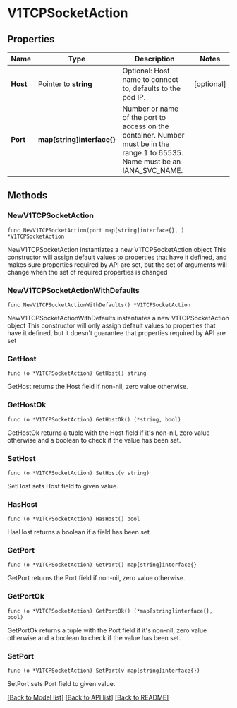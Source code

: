 # V1TCPSocketAction

## Properties

Name | Type | Description | Notes
------------ | ------------- | ------------- | -------------
**Host** | Pointer to **string** | Optional: Host name to connect to, defaults to the pod IP. | [optional] 
**Port** | **map[string]interface{}** | Number or name of the port to access on the container. Number must be in the range 1 to 65535. Name must be an IANA_SVC_NAME. | 

## Methods

### NewV1TCPSocketAction

`func NewV1TCPSocketAction(port map[string]interface{}, ) *V1TCPSocketAction`

NewV1TCPSocketAction instantiates a new V1TCPSocketAction object
This constructor will assign default values to properties that have it defined,
and makes sure properties required by API are set, but the set of arguments
will change when the set of required properties is changed

### NewV1TCPSocketActionWithDefaults

`func NewV1TCPSocketActionWithDefaults() *V1TCPSocketAction`

NewV1TCPSocketActionWithDefaults instantiates a new V1TCPSocketAction object
This constructor will only assign default values to properties that have it defined,
but it doesn't guarantee that properties required by API are set

### GetHost

`func (o *V1TCPSocketAction) GetHost() string`

GetHost returns the Host field if non-nil, zero value otherwise.

### GetHostOk

`func (o *V1TCPSocketAction) GetHostOk() (*string, bool)`

GetHostOk returns a tuple with the Host field if it's non-nil, zero value otherwise
and a boolean to check if the value has been set.

### SetHost

`func (o *V1TCPSocketAction) SetHost(v string)`

SetHost sets Host field to given value.

### HasHost

`func (o *V1TCPSocketAction) HasHost() bool`

HasHost returns a boolean if a field has been set.

### GetPort

`func (o *V1TCPSocketAction) GetPort() map[string]interface{}`

GetPort returns the Port field if non-nil, zero value otherwise.

### GetPortOk

`func (o *V1TCPSocketAction) GetPortOk() (*map[string]interface{}, bool)`

GetPortOk returns a tuple with the Port field if it's non-nil, zero value otherwise
and a boolean to check if the value has been set.

### SetPort

`func (o *V1TCPSocketAction) SetPort(v map[string]interface{})`

SetPort sets Port field to given value.



[[Back to Model list]](../README.md#documentation-for-models) [[Back to API list]](../README.md#documentation-for-api-endpoints) [[Back to README]](../README.md)


